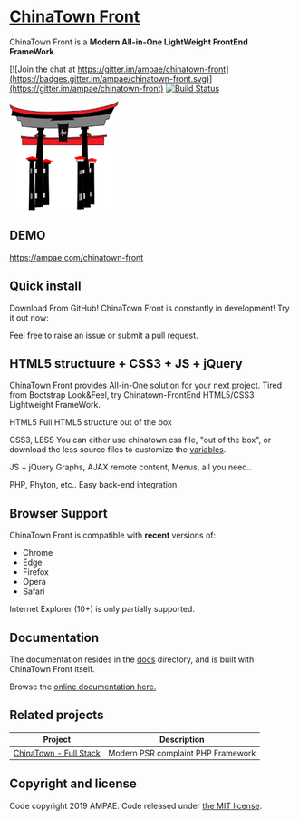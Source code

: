 # [ChinaTown Front](https://ampae.com/chinatown-front)

ChinaTown Front is a **Modern All-in-One LightWeight FrontEnd FrameWork**.

[![Join the chat at https://gitter.im/ampae/chinatown-front](https://badges.gitter.im/ampae/chinatown-front.svg)](https://gitter.im/ampae/chinatown-front)
[![Build Status](https://travis-ci.org/jgthms/bulma.svg?branch=master)](https://travis-ci.org/ampae/chinatown-front)

<a href="https://ampae.com/"><img src="https://raw.githubusercontent.com/ampae/chinatown-front/master/docs/images/chinatown.png" alt="ChinaTown Front: a modern FrontEnd framework" style="max-width:100%;" width="192" height="192"></a>

## DEMO

https://ampae.com/chinatown-front

## Quick install

Download From GitHub!
ChinaTown Front is constantly in development! Try it out now:

Feel free to raise an issue or submit a pull request.

## HTML5 structuure + CSS3 + JS + jQuery

ChinaTown Front provides All-in-One solution for your next project. Tired from Bootstrap Look&Feel, try Chinatown-FrontEnd HTML5/CSS3 Lightweight FrameWork.


HTML5
Full HTML5 structure out of the box

CSS3, LESS
You can either use chinatown css file, "out of the box", or download the less source files to customize the [variables](https://ampae.com/chinatown-front/documentation/variables/).

JS + jQuery
Graphs, AJAX remote content, Menus, all you need..

PHP, Phyton, etc..
Easy back-end integration.

## Browser Support

ChinaTown Front is compatible with **recent** versions of:

* Chrome
* Edge
* Firefox
* Opera
* Safari

Internet Explorer (10+) is only partially supported.

## Documentation

The documentation resides in the [docs](docs) directory, and is built with ChinaTown Front itself.

Browse the [online documentation here.](https://ampae.com/chinatown-front/documentation/quickstart/)

## Related projects

| Project                                                                              | Description                                                                            |
|--------------------------------------------------------------------------------------|----------------------------------------------------------------------------------------|
| [ChinaTown - Full Stack](https://github.com/ampae/chinatown)                         | Modern PSR complaint PHP Framework                                             |

## Copyright and license

Code copyright 2019 AMPAE. Code released under [the MIT license](https://github.com/ampae/chinatown-front/blob/master/LICENSE).

